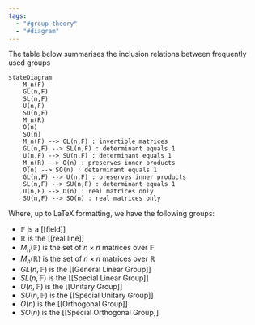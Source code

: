```yaml
---
tags:
  - "#group-theory"
  - "#diagram"
---
```

The table below summarises the inclusion relations between frequently used groups


```mermaid
stateDiagram
	M_n(F)
	GL(n,F)
	SL(n,F)
	U(n,F)
	SU(n,F)
	M_n(R)
	O(n)
	SO(n)
	M_n(F) --> GL(n,F) : invertible matrices
	GL(n,F) --> SL(n,F) : determinant equals 1
	U(n,F) --> SU(n,F) : determinant equals 1
	M_n(R) --> O(n) : preserves inner products
	O(n) --> SO(n) : determinant equals 1
	GL(n,F) --> U(n,F) : preserves inner products
	SL(n,F) --> SU(n,F) : determinant equals 1
	U(n,F) --> O(n) : real matrices only
	SU(n,F) --> SO(n) : real matrices only
```

Where, up to LaTeX formatting, we have the following groups:
- $\mathbb{F}$ is a [[field]]
- $\mathbb{R}$ is the [[real line]]
- $M_n(\mathbb{F})$ is the set of $n \times n$ matrices over $\mathbb{F}$ 
- $M_n(\mathbb{R})$ is  the set of $n \times n$ matrices over $\mathbb{R}$ 
- $GL(n, \mathbb{F})$ is the [[General Linear Group]]
- $SL(n, \mathbb{F})$ is the [[Special Linear Group]]
- $U(n, \mathbb{F})$ is the [[Unitary Group]]
- $SU(n, \mathbb{F})$ is the [[Special Unitary Group]]
- $O(n)$ is the [[Orthogonal Group]]
- $SO(n)$ is the [[Special Orthogonal Group]]